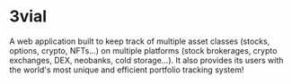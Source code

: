 # 3vial
A web application built to keep track of multiple asset classes (stocks, options, crypto, NFTs…) on multiple platforms (stock brokerages, crypto exchanges, DEX, neobanks, cold storage…). It also provides its users with the world's most unique and efficient portfolio tracking system!
